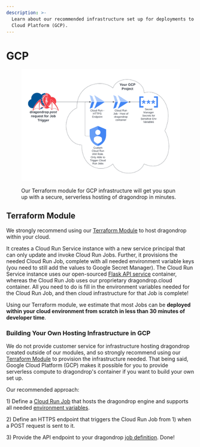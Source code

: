 ```yaml
---
description: >-
  Learn about our recommended infrastructure set up for deployments to Google
  Cloud Platform (GCP).
---
```


# GCP

<figure><img src="../../.gitbook/assets/2023-01-18 GCP Module Infrastructure.png" alt=""><figcaption><p>Our Terraform module for GCP infrastructure will get you spun up with a secure, serverless hosting of dragondrop in minutes. </p></figcaption></figure>

## Terraform Module

We strongly recommend using our [Terraform Module](https://registry.terraform.io/modules/dragondrop-cloud/dragondrop-compute/google/latest) to host dragondrop within your cloud.

It creates a Cloud Run Service instance with a new service principal that can only update and invoke Cloud Run Jobs. Further, it provisions the needed Cloud Run Job, complete with all needed environment variable keys (you need to still add the values to Google Secret Manager). The Cloud Run Service instance uses our open-sourced [Flask API service](https://github.com/dragondrop-cloud/cloud-run-job-http-trigger) container, whereas the Cloud Run Job uses our proprietary dragondrop.cloud container. All you need to do is fill in the environment variables needed for the Cloud Run Job, and then cloud infrastructure for that Job is complete!

Using our Terraform module, we estimate that most Jobs can be **deployed within your cloud environment from scratch in less than 30 minutes of developer time**.

### Building Your Own Hosting Infrastructure in GCP

We do not provide customer service for infrastructure hosting dragondrop created outside of our modules, and so strongly recommend using our [Terraform Module](gcp.md#terraform-module) to provision the infrastructure needed. That being said, Google Cloud Platform (GCP) makes it possible for you to provide serverless compute to dragondrop's container if you want to build your own set up.&#x20;

Our recommended approach:

1\) Define a [Cloud Run Job](https://cloud.google.com/run/docs/create-jobs) that hosts the dragondrop engine and supports all needed [environment variables](../environment-variables.md).

2\) Define an HTTPS endpoint that triggers the Cloud Run Job from 1) when a POST request is sent to it.

3\) Provide the API endpoint to your dragondrop [job definition](../../getting-started/jobs/creating-a-job.md). Done!
